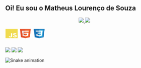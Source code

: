 ## Oi! Eu sou o Matheus Lourenço de Souza



<div align="center">
  <a href="https://github.com/matheuslsouza">
  <img height="180em" src="https://github-readme-stats.vercel.app/api?username=matheuslsouza&show_icons=true&theme=dark&include_all_commits=true&count_private=true"/>
  <img height="180em" src="https://github-readme-stats.vercel.app/api/top-langs/?username=matheuslsouza&layout=compact&langs_count=7&theme=dark"/>
</div>
<div style="display: inline-block"><br>
  <img align="center" alt="Rafa-Js" height="30" width="40" src="https://raw.githubusercontent.com/devicons/devicon/master/icons/javascript/javascript-plain.svg">
  <img align="center" alt="Rafa-HTML" height="30" width="40" src="https://raw.githubusercontent.com/devicons/devicon/master/icons/html5/html5-original.svg">
  <img align="center" alt="Rafa-CSS" height="30" width="40" src="https://raw.githubusercontent.com/devicons/devicon/master/icons/css3/css3-original.svg">
 
</div>
  
  ##
  
<div> 
 
  <a href="https://www.instagram.com/mattheusoouzaa/" target="_blank"><img src="https://img.shields.io/badge/-Instagram-%23E4405F?style=for-the-badge&logo=instagram&logoColor=white" target="_blank"></a>
  <a href = "mailto:matheuslourenco776@gmail.com"><img src="https://img.shields.io/badge/-Gmail-%23333?style=for-the-badge&logo=gmail&logoColor=white" target="_blank"></a>
  <a href="https://www.linkedin.com/in/matheus-louren%C3%A7o-de-souza/" target="_blank"><img src="https://img.shields.io/badge/-LinkedIn-%230077B5?style=for-the-badge&logo=linkedin&logoColor=white" target="_blank"></a> 
 
  ![Snake animation](https://github.com/matheuslsouza/matheussouza/blob/output/github-contribution-grid-snake.svg)
 
</div>
